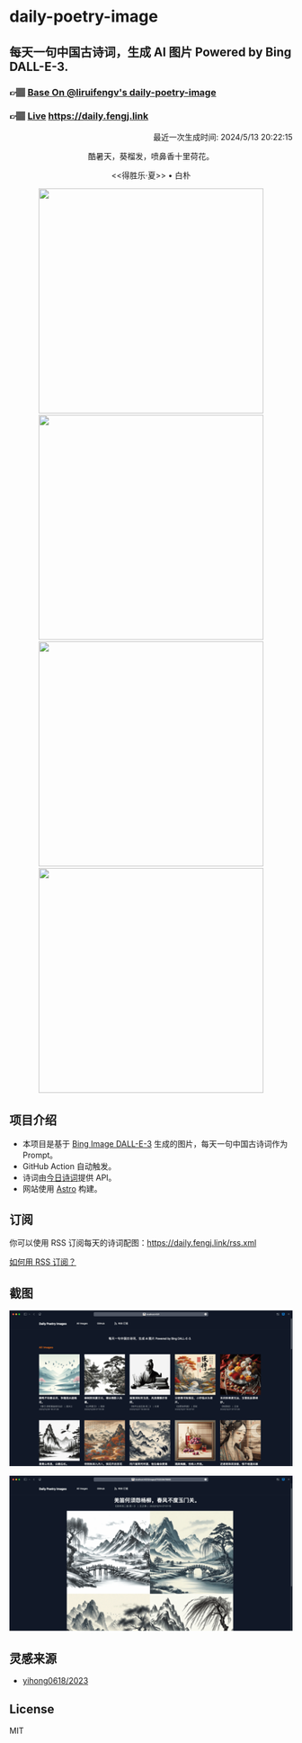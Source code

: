 
# daily-poetry-image

## 每天一句中国古诗词，生成 AI 图片 Powered by Bing DALL-E-3.

### 👉🏽 [Base On @liruifengv's daily-poetry-image](https://github.com/liruifengv/daily-poetry-image)

### 👉🏽 [Live](https://daily.fengj.link) https://daily.fengj.link

<p align="right">
  最近一次生成时间: 2024/5/13 20:22:15
</p>
<p align="center">
酷暑天，葵榴发，喷鼻香十里荷花。
</p>
<p align="center">
<<得胜乐·夏>> • 白朴
</p>
<p align="center">
<img src="https://tse2.mm.bing.net/th/id/OIG1.5gtWdQ4w1JarU5VK03lL" height="400" width="400" />
<img src="https://tse3.mm.bing.net/th/id/OIG1.oce1tVtyeSUz2hq9SA3m" height="400" width="400" />
<img src="https://tse2.mm.bing.net/th/id/OIG1._A66YxCsQGKGR9cJV0Tt" height="400" width="400" />
<img src="https://tse4.mm.bing.net/th/id/OIG1.YbYh8S.m2PMUPS7xnMIg" height="400" width="400" />
</p>

## 项目介绍

-   本项目是基于 [Bing Image DALL-E-3](https://www.bing.com/images/create) 生成的图片，每天一句中国古诗词作为 Prompt。
-   GitHub Action 自动触发。
-   诗词由[今日诗词](https://www.jinrishici.com/)提供 API。
-   网站使用 [Astro](https://astro.build) 构建。

## 订阅

你可以使用 RSS 订阅每天的诗词配图：https://daily.fengj.link/rss.xml

[如何用 RSS 订阅？](https://zhuanlan.zhihu.com/p/55026716)

## 截图

![图片列表](./screenshots/Snipaste_2023-12-28_21-00-26.png)

![图片详情](./screenshots/Snipaste_2023-12-28_21-00-53.png)

## 灵感来源

-   [yihong0618/2023](https://github.com/yihong0618/2023)

## License

MIT
